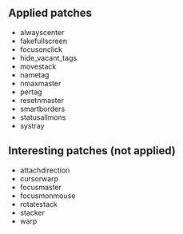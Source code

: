 Applied patches
---------------

* alwayscenter
* fakefullscreen
* focusonclick
* hide_vacant_tags
* movestack
* nametag
* nmaxmaster
* pertag
* resetnmaster
* smartborders
* statusallmons
* systray

Interesting patches (not applied)
---------------------------------

* attachdirection
* cursorwarp
* focusmaster
* focusmonmouse
* rotatestack
* stacker
* warp
